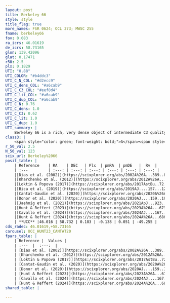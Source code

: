 ```yaml
---
layout: post
title: Berkeley 66
style: style
title_flag: true
more_names: FSR 0624; OCL 373; MWSC 255
fname: berkeley66
fov: 0.083
ra_icrs: 46.01619
de_icrs: 58.73165
glon: 139.42096
glat: 0.17471
r50: 2.5
plx: 0.1829
UTI: "0.88"
UTI_COLOR: "#b4ddc3"
UTI_C_N_COL: "#d2ecc9"
UTI_C_dens_COL: "#a6cab9"
UTI_C_C3_COL: "#eef8d4"
UTI_C_lit_COL: "#a6cab9"
UTI_C_dup_COL: "#a6cab9"
UTI_C_N: 0.76
UTI_C_dens: 1.0
UTI_C_C3: 0.62
UTI_C_lit: 1.0
UTI_C_dup: 1.0
UTI_summary: |
    Berkeley 66 is a rich, very dense object of intermediate C3 quality. It is very well-studied in the literature.
class3: |
    <span style="color: green; font-weight: bold;">A</span><span style="color: red; font-weight: bold;">C</span>
r_50_val: 2.5
N_50_val: 123
scix_url: Berkeley%2066
posit_table: |
    | Reference    | RA    | DEC   | Plx  | pmRA  | pmDE   |  Rv  |
    | :---         | :---: | :---: | :---: | :---: | :---: | :---: |
    |[Dias et al. (2002)](https://scixplorer.org/abs/2002A%26A...389..871D) | 46.075 | 58.767 | -- | -0.63 | 2.6 | -50.6 |
    |[Kharchenko et al. (2012)](https://scixplorer.org/abs/2012A%26A...543A.156K) | 46.016 | 58.74 | -- | 2.81 | 0.03 | -- |
    |[Loktin & Popova (2017)](https://scixplorer.org/abs/2017AstBu..72..257L) | 46.02 | 58.768 | -- | 3.582 | -1.289 | -50.6 |
    |[Bica et al. (2019)](https://scixplorer.org/abs/2019AJ....157...12B) | 46.016 | 58.74 | -- | -- | -- | -- |
    |[Cantat-Gaudin et al. (2020)](https://scixplorer.org/abs/2020A%26A...640A...1C) | 46.03 | 58.731 | 0.158 | -0.12 | -0.191 | -- |
    |[Donor et al. (2020)](https://scixplorer.org/abs/2020AJ....159..199D) | 46.016 | 58.74 | -- | 0.01 | -0.1 | -50.0 |
    |[Jaehnig et al. (2021)](https://scixplorer.org/abs/2021ApJ...923..129J) | 46.017 | 58.729 | 0.19 | -0.306 | 0.034 | -- |
    |[Hunt & Reffert (2023)](https://scixplorer.org/abs/2023A%26A...673A.114H) | 46.019 | 58.742 | 0.196 | -0.198 | 0.038 | -41.845 |
    |[Cavallo et al. (2024)](https://scixplorer.org/abs/2024AJ....167...12C) | 46.039 | 58.706 | 0.194 | -- | -- | -- |
    |[Hunt & Reffert (2024)](https://scixplorer.org/abs/2024A%26A...686A..42H) | 46.019 | 58.742 | 0.196 | -0.198 | 0.038 | -41.845 |
    | **UCC** |46.016 | 58.732 | 0.183 | -0.138 | 0.051 | -49.255 | 
cds_radec: 46.01619,+58.73165
carousel: UCC_HUNT23_CANTAT20
fpars_table: |
    | Reference |  Values |
    | :---  |  :---:  |
    | [Dias et al. (2002)](https://scixplorer.org/abs/2002A%26A...389..871D) | `E(B-V)=1.28, Dist=5000.0, Age=9.6, [Fe/H]=-0.48` |
    | [Kharchenko et al. (2012)](https://scixplorer.org/abs/2012A%26A...543A.156K) | `e_bv=1.149, distance=7002, log_age=9.15, metallicity=-0.48` |
    | [Loktin & Popova (2017)](https://scixplorer.org/abs/2017AstBu..72..257L) | `E(B-V)=1.247, Dmod=11.402, logt=9.05` |
    | [Cantat-Gaudin et al. (2020)](https://scixplorer.org/abs/2020A%26A...640A...1C) | `AVNN=3.6, DMNN=13.39, AgeNN=9.49` |
    | [Donor et al. (2020)](https://scixplorer.org/abs/2020AJ....159..199D) | `Fe/H=-0.19` |
    | [Hunt & Reffert (2023)](https://scixplorer.org/abs/2023A%26A...673A.114H) | `AV50=3.887, diffAV50=2.855, MOD50=13.12, logAge50=8.482` |
    | [Cavallo et al. (2024)](https://scixplorer.org/abs/2024AJ....167...12C) | `AV50=3.6, dMod50=13.84, logAge50=8.68, [Fe/H]50=-0.11` |
    | [Hunt & Reffert (2024)](https://scixplorer.org/abs/2024A%26A...686A..42H) | `MassJ=1894.27` |
shared_table: |
    
---
```


